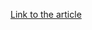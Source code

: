 [Link to the article](https://www.bitdefender.com/blog/businessinsights/medusa-ransomware-a-growing-threat-with-a-bold-online-presence/)
